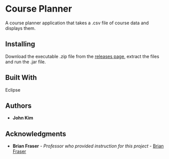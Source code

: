 # Course Planner

A course planner application that takes a .csv file of course data and displays them.

## Installing

Download the executable .zip file from the [releases page](https://github.com/johnk419/CoursePlanner/releases), extract the files and run the .jar file.

## Built With

Eclipse

## Authors

* **John Kim** 

## Acknowledgments

* **Brian Fraser** - *Professor who provided instruction for this project* - [Brian Fraser](https://www.sfu.ca/computing/people/faculty/brianfraser.html)

